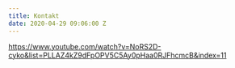 ```yaml
---
title: Kontakt
date: 2020-04-29 09:06:00 Z
---
```


https://www.youtube.com/watch?v=NoRS2D-cyko&list=PLLAZ4kZ9dFpOPV5C5Ay0pHaa0RJFhcmcB&index=11